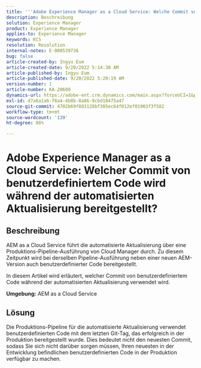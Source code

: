 ```yaml
---
title: '''Adobe Experience Manager as a Cloud Service: Welche Commit von benutzerdefiniertem Code wird während der automatisierten Aktualisierung bereitgestellt?'
description: Beschreibung
solution: Experience Manager
product: Experience Manager
applies-to: Experience Manager
keywords: KCS
resolution: Resolution
internal-notes: E-000539736
bug: false
article-created-by: Ingyu Eum
article-created-date: 9/20/2022 5:14:38 AM
article-published-by: Ingyu Eum
article-published-date: 9/20/2022 5:20:19 AM
version-number: 1
article-number: KA-20609
dynamics-url: https://adobe-ent.crm.dynamics.com/main.aspx?forceUCI=1&pagetype=entityrecord&etn=knowledgearticle&id=5c1eaf1a-a338-ed11-9db0-002248086a27
exl-id: d7a6a1a6-f8a4-4b8b-8a86-9cbd18475a47
source-git-commit: 4702b69f883128bf305ec64f012ef01903f3f582
workflow-type: tm+mt
source-wordcount: '139'
ht-degree: 86%

---
```


# Adobe Experience Manager as a Cloud Service: Welcher Commit von benutzerdefiniertem Code wird während der automatisierten Aktualisierung bereitgestellt?

## Beschreibung


AEM as a Cloud Service führt die automatisierte Aktualisierung über eine Produktions-Pipeline-Ausführung von Cloud Manager durch. Zu diesem Zeitpunkt wird bei derselben Pipeline-Ausführung neben einer neuen AEM-Version auch benutzerdefinierter Code bereitgestellt.

In diesem Artikel wird erläutert, welcher Commit von benutzerdefiniertem Code während der automatisierten Aktualisierung verwendet wird.

<b>Umgebung:</b>
AEM as a Cloud Service


## Lösung


Die Produktions-Pipeline für die automatisierte Aktualisierung verwendet benutzerdefinierten Code mit dem letzten Git-Tag, das erfolgreich in der Produktion bereitgestellt wurde. Dies bedeutet nicht den neuesten Commit, sodass Sie sich nicht darüber sorgen müssen, Ihren neuesten in der Entwicklung befindlichen benutzerdefinierten Code in der Produktion verfügbar zu machen.
